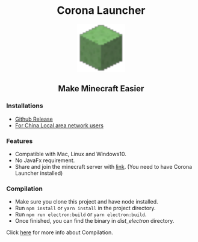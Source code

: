 <h1 align="center"> Corona Launcher </h1>

<div align="center">
    <img src="./build/icons/128x128.png"/>
</div>

<h2 align="center"> Make Minecraft Easier </h2>

### Installations
- [Github Release](https://github.com/bblwbtd/CoronaLauncher/releases)
- [For China Local area network users]()

### Features
- Compatible with Mac, Linux and Windows10.
- No JavaFx requirement.
- Share and join the minecraft server with [link](minecraft://J4vQ5w3cC8YHn9gLEF6qe87Vvtj2VamrsQjXT7MagBfuPeAj7k1xGB7U3aUojmgaVp2i4BFRKx8BoPANXoVWNJfxmTDU5d919MXLA1RtooUrHv1TMFLhZcgNpRZD3zBr5xTBgsxRFLA4QFZG3ifMbErXW6QHRnXshFYY). (You need to have Corona Launcher installed)

### Compilation
- Make sure you clone this project and have node installed.
- Run `npm install` or `yarn install` in the project directory.
- Run `npm run electron:build` or `yarn electron:build`.
- Once finished, you can find the binary in *dist_electron* directory.

Click [here](https://nklayman.github.io/vue-cli-plugin-electron-builder/) for more info about Compilation.
